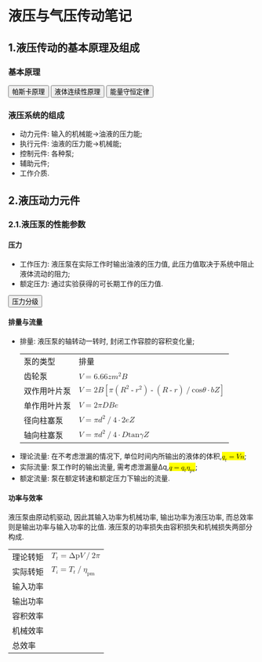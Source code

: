 # 液压与气压传动笔记
<body>
	<h2>1.液压传动的基本原理及组成</h2>
	<h3>基本原理</h3>
		<button type="button" onclick="alert('施加于密封容器内平衡液体中的某一点的压力等值地传递到全部液体的各点.')">帕斯卡原理
		</button>
		<button type="button" onclick="alert('由于理想流体的不可压缩性, 而且流体不会穿过流管的壁, 即质量在运动过程中守恒.')">液体连续性原理
		</button>
		<button type="button" onclick="alert('一般表述为: 能量既不会凭空产生, 也不会凭空消失, 它只会从一种形式转化为另一种形式,或者从一个物体转移到其它物体, 而能量的总量保持不变. 也可以表述为: 一个系统的总能量的改变只能等于传入或者传出该系统的能量的多少. 总能量为系统的机械能、热能及除热能以外的任何内能形式的总和.')">能量守恒定律
		</button>
	<h3>液压系统的组成</h3>
		<ul>
			<li>动力元件: 输入的机械能->油液的压力能;</li>
			<li>执行元件: 油液的压力能->机械能;</li>
			<li>控制元件: 各种泵;</li>
			<li>辅助元件;</li>
			<li>工作介质.</li>
		</ul></body>
<body>
	<h2>2.液压动力元件</h2>
	<h3>2.1.液压泵的性能参数</h3>
	<h4>压力</h4>
		<ul>
			<li>工作压力: 液压泵在实际工作时输出油液的压力值, 此压力值取决于系统中阻止液体流动的阻力;</li>
			<li>额定压力: 通过实验获得的可长期工作的压力值.</li>
		</ul>
		<button type="button" onclick="alert('低压不超过2.5兆帕,中压不超过8兆帕,中高压不超过16兆帕,高压不超过32兆帕,超高压超过32兆帕.')">压力分级
		</button>
	<h4>排量与流量</h4>
		<ul>
			<li>排量: 液压泵的轴转动一转时, 封闭工作容腔的容积变化量;
			<table>
			<tr><td>泵的类型</td><td>排量</td></tr>
			<tr><td>齿轮泵</td><td><math><mi>V</mi><mo>=</mo><mn>6.66</mn><mi>z</mi><msup><mi>m</mi><mn>2</mn></msup><mi>B</mi></math></td></tr>
			<tr><td>双作用叶片泵</td>
				<td><math>
					<mi>V</mi><mo>=</mo>
					<mn>2</mn><mi>B</mi>
					<mo>[</mo>
					<mi>&pi;</mi>
					<mo>(</mo><msup><mi>R</mi><mn>2</mn></msup><mo>-</mo><msup><mi>r</mi><mn>2</mn></msup><mo>)</mo>
					<mo>-</mo>
					<mo>(</mo><mi>R</mi><mo>-</mo><mi>r</mi><mo>)</mo><mo>/</mo><mi>cos</mi><mi>&theta;</mi><mo>&sdot;</mo><mi>b</mi><mi>Z</mi>
					<mo>]</mo>
					</math></td></tr>
			<tr><td>单作用叶片泵</td>
				<td><math>
					<mi>V</mi><mo>=</mo>
					<mn>2</mn><mi>&pi;</mi><mi>D</mi><mi>B</mi><mi>e</mi>
					</math></td></tr>
			<tr><td>径向柱塞泵</td>
				<td><math>
					<mi>V</mi><mo>=</mo>
					<mi>&pi;</mi><msup><mi>d</mi><mn>2</mn></msup><mo>/</mo><mn>4</mn>
					<mo>&sdot;</mo>
					<mn>2</mn><mi>e</mi><mi>Z</mi>
					</math></td></tr>
			<tr><td>轴向柱塞泵</td>
				<td><math>
					<mi>V</mi><mo>=</mo>
					<mi>&pi;</mi><msup><mi>d</mi><mn>2</mn></msup><mo>/</mo><mn>4</mn>
					<mo>&sdot;</mo>
					<mi>D</mi><mi>tan</mi><mi>&gamma;</mi><mi>Z</mi>
					</math></td></tr>
				</table></li>
		<li>理论流量: 在不考虑泄漏的情况下, 单位时间内所输出的液体的体积,<mark><math><msub><mi>q</mi><mi>t</mi></msub><mo>=</mo><mi>V</mi><mi>n</mi></math></mark>;</li>
		<li>实际流量: 泵工作时的输出流量, 需考虑泄漏量Δq,<mark><math><mi>q</mi><mo>=</mo><msub><mi>q</mi><mi>t</mi></msub><msub><mi>&eta;</mi><mi>pv</mi></msub></math></mark>;</li>
		<li>额定流量: 泵在额定转速和额定压力下输出的流量.</li>
	</ul>
	<h4>功率与效率</h4>
	<p>
	液压泵由原动机驱动, 因此其输入功率为机械功率, 输出功率为液压功率, 而总效率则是输出功率与输入功率的比值. 液压泵的功率损失由容积损失和机械损失两部分构成.
	</p>
	<table>
		<tr><td>理论转矩</td><td><math>
			<msub><mi>T</mi><mi>t</mi></msub><mo>=</mo><mi>&Delta;p</mi><mi>V</mi><mo>/</mo><mn>2</mn><mi>&pi;</mi>
			</math></td></tr>
		<tr><td>实际转矩</td><td><math>
			<msub><mi>T</mi><mi>i</mi></msub><mo>=</mo><msub><mi>T</mi><mi>t</mi></msub><mo>/</mo><msub><mi>&eta;</mi><mi>pm</mi></msub>
			</math></td></tr>
		<tr><td>输入功率</td><td></td></tr>
		<tr><td>输出功率</td><td></td></tr>
		<tr><td>容积效率</td><td></td></tr>
		<tr><td>机械效率</td><td></td></tr>
		<tr><td>总效率</td><td></td></tr>
	</table>
</body>
